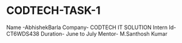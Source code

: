 # CODTECH-TASK-1
Name -AbhishekBarla
Company- CODTECH IT SOLUTION
Intern Id-CT6WDS438
Duration- June to July
Mentor- M.Santhosh Kumar
